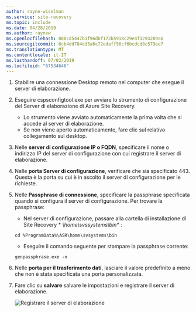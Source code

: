 ```yaml
---
author: rayne-wiselman
ms.service: site-recovery
ms.topic: include
ms.date: 04/28/2019
ms.author: raynew
ms.openlocfilehash: 088cd5447b1f96dbf172b5918c29e4f3293289a6
ms.sourcegitcommit: 6cb4dd784dd5a6c72edaff56cf6bcdcd8c579ee7
ms.translationtype: MT
ms.contentlocale: it-IT
ms.lasthandoff: 07/02/2019
ms.locfileid: "67534646"
---
```

1. Stabilire una connessione Desktop remoto nel computer che esegue il server di elaborazione. 
2. Eseguire cspsconfigtool.exe per avviare lo strumento di configurazione del Server di elaborazione di Azure Site Recovery.
    - Lo strumento viene avviato automaticamente la prima volta che si accede al server di elaborazione.
    - Se non viene aperto automaticamente, fare clic sul relativo collegamento sul desktop.

3. Nelle **server di configurazione IP o FQDN**, specificare il nome o indirizzo IP del server di configurazione con cui registrare il server di elaborazione.
4. Nelle **porta Server di configurazione**, verificare che sia specificato 443. Questa è la porta su cui è in ascolto il server di configurazione per le richieste.
5. Nelle **Passphrase di connessione**, specificare la passphrase specificata quando si configura il server di configurazione. Per trovare la passphrase:
    -  Nel server di configurazione, passare alla cartella di installazione di Site Recovery * *\home\svssystems\bin\** :
    ```
    cd %ProgramData%\ASR\home\svsystems\bin
    ```
    - Eseguire il comando seguente per stampare la passphrase corrente:
    ```
    genpassphrase.exe -n
    ```

6. Nelle **porta per il trasferimento dati**, lasciare il valore predefinito a meno che non è stata specificata una porta personalizzata.

7. Fare clic su **salvare** salvare le impostazioni e registrare il server di elaborazione.

    
    ![Registrare il server di elaborazione](./media/site-recovery-vmware-register-process-server/register-ps.png)
